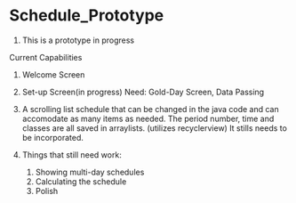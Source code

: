 # Schedule_Prototype

1. This is a prototype in progress

Current Capabilities

1. Welcome Screen

2. Set-up Screen(in progress)
      Need: Gold-Day Screen, Data Passing

2. A scrolling list schedule that can be changed in the java code and can accomodate as many items as needed. The period number, time and classes are all saved in arraylists. (utilizes recyclerview) It stills needs to be incorporated. 

2. Things that still need work: 
      1. Showing multi-day schedules
      2. Calculating the schedule
      3. Polish
